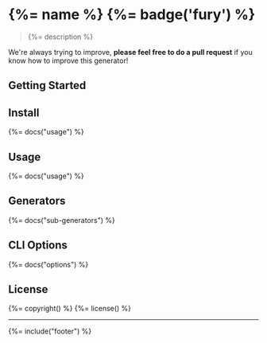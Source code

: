 # {%= name %} {%= badge('fury') %}

> {%= description %}

We're always trying to improve, **please feel free to do a pull request** if you know how to improve this generator!

## Getting Started

## Install
{%= docs("usage") %}

## Usage
{%= docs("usage") %}

## Generators
{%= docs("sub-generators") %}

## CLI Options
{%= docs("options") %}

## License
{%= copyright() %}
{%= license() %}

***

{%= include("footer") %}
